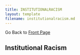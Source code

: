 ```yaml
---
title: INSTITUTIONALRACISM
layout: template
filename: institutionalracism.md
--- 
```


Go Back to [Front Page](index.md)

## Institutional Racism
